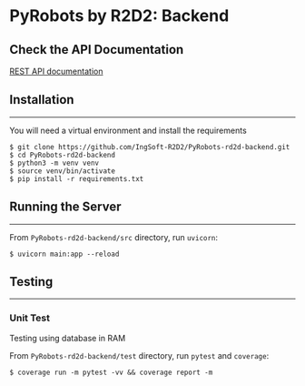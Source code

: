 # PyRobots by R2D2: Backend

## Check the API Documentation
[REST API documentation](https://grand-school-039.notion.site/REST-API-documentation-5f5dd691dd334cd188c05265d5b63c21)


## Installation
***
You will need a virtual environment and install the requirements
```
$ git clone https://github.com/IngSoft-R2D2/PyRobots-rd2d-backend.git
$ cd PyRobots-rd2d-backend
$ python3 -m venv venv
$ source venv/bin/activate
$ pip install -r requirements.txt
```

## Running the Server
***
From ```PyRobots-rd2d-backend/src``` directory, run ```uvicorn```:
```
$ uvicorn main:app --reload
```

## Testing
***
### Unit Test
Testing using database in RAM

From ```PyRobots-rd2d-backend/test``` directory, run ```pytest``` and ```coverage```:
```
$ coverage run -m pytest -vv && coverage report -m
```
